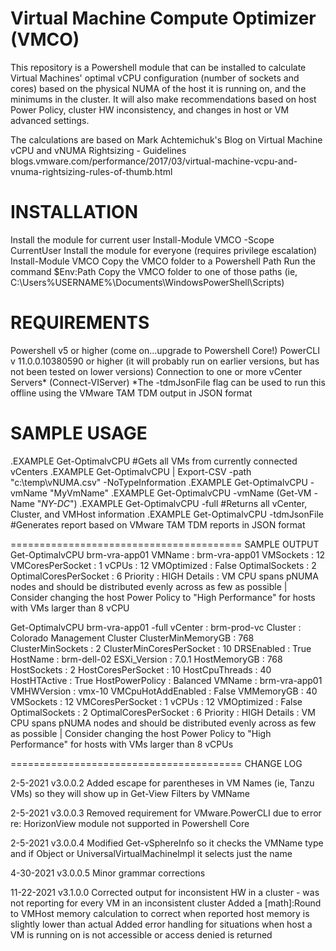 Virtual Machine Compute Optimizer (VMCO)
========================================

This repository is a Powershell module that can be installed to calculate Virtual Machines' optimal vCPU configuration
(number of sockets and cores) based on the physical NUMA of the host it is running on, and the minimums in the cluster.
It will also make recommendations based on host Power Policy, cluster HW inconsistency, and changes in host or VM 
advanced settings.

The calculations are based on Mark Achtemichuk's Blog on Virtual Machine vCPU and vNUMA Rightsizing - Guidelines
blogs.vmware.com/performance/2017/03/virtual-machine-vcpu-and-vnuma-rightsizing-rules-of-thumb.html


INSTALLATION
========================================

Install the module for current user
     Install-Module VMCO -Scope CurrentUser
Install the module for everyone (requires privilege escalation)
     Install-Module VMCO
Copy the VMCO folder to a Powershell Path
     Run the command $Env:Path
     Copy the VMCO folder to one of those paths (ie, C:\Users\%USERNAME%\Documents\WindowsPowerShell\Scripts)

REQUIREMENTS
========================================

Powershell v5 or higher (come on...upgrade to Powershell Core!)
PowerCLI v 11.0.0.10380590 or higher (it will probably run on earlier versions, but has not been tested on lower versions)
Connection to one or more vCenter Servers* (Connect-VIServer)
*The -tdmJsonFile flag can be used to run this offline using the VMware TAM TDM output in JSON format

SAMPLE USAGE
========================================

.EXAMPLE
    Get-OptimalvCPU       #Gets all VMs from currently connected vCenters
.EXAMPLE
    Get-OptimalvCPU | Export-CSV -path "c:\temp\vNUMA.csv" -NoTypeInformation
.EXAMPLE
    Get-OptimalvCPU -vmName "MyVmName"
.EXAMPLE
    Get-OptimalvCPU -vmName (Get-VM -Name "*NY-DC*")
.EXAMPLE
    Get-OptimalvCPU -full   #Returns all vCenter, Cluster, and VMHost information
.EXAMPLE
    Get-OptimalvCPU -tdmJsonFile <FilePath>   #Generates report based on VMware TAM TDM reports in JSON format

========================================
SAMPLE OUTPUT
Get-OptimalvCPU brm-vra-app01
    VMName                : brm-vra-app01
    VMSockets             : 12
    VMCoresPerSocket      : 1
    vCPUs                 : 12
    VMOptimized           : False
    OptimalSockets        : 2
    OptimalCoresPerSocket : 6
    Priority              : HIGH
    Details               : VM CPU spans pNUMA nodes and should be distributed evenly across as few as possible | Consider changing the host Power Policy to "High Performance" for hosts with VMs larger than 8 vCPU

Get-OptimalvCPU brm-vra-app01 -full
    vCenter                  : brm-prod-vc
    Cluster                  : Colorado Management Cluster
    ClusterMinMemoryGB       : 768
    ClusterMinSockets        : 2
    ClusterMinCoresPerSocket : 10
    DRSEnabled               : True
    HostName                 : brm-dell-02
    ESXi_Version             : 7.0.1
    HostMemoryGB             : 768
    HostSockets              : 2
    HostCoresPerSocket       : 10
    HostCpuThreads           : 40
    HostHTActive             : True
    HostPowerPolicy          : Balanced
    VMName                   : brm-vra-app01
    VMHWVersion              : vmx-10
    VMCpuHotAddEnabled       : False
    VMMemoryGB               : 40
    VMSockets                : 12
    VMCoresPerSocket         : 1
    vCPUs                    : 12
    VMOptimized              : False
    OptimalSockets           : 2
    OptimalCoresPerSocket    : 6
    Priority                 : HIGH
    Details                  : VM CPU spans pNUMA nodes and should be distributed evenly across as few as possible | Consider changing the host Power Policy to "High Performance" for hosts with VMs larger than 8 vCPUs

========================================
CHANGE LOG

2-5-2021
v3.0.0.2
Added escape for parentheses in VM Names (ie, Tanzu VMs) so they will show up in Get-View Filters by VMName

2-5-2021
v3.0.0.3
Removed requirement for VMware.PowerCLI due to error re: HorizonView module not supported in Powershell Core

2-5-2021
v3.0.0.4
Modified Get-vSphereInfo so it checks the VMName type and if Object or UniversalVirtualMachineImpl it selects just the name

4-30-2021
v3.0.0.5
Minor grammar corrections

11-22-2021
v3.1.0.0
Corrected output for inconsistent HW in a cluster - was not reporting for every VM in an inconsistent cluster
Added a [math]:Round to VMHost memory calculation to correct when reported host memory is slightly lower than actual
Added error handling for situations when host a VM is running on is not accessible or access denied is returned